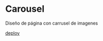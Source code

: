 # Carousel

Diseño de página con carrusel de imagenes

[deploy](https://isabelajs.github.io/carousel/)
